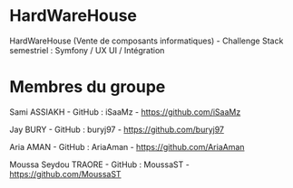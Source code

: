 # HardWareHouse
HardWareHouse (Vente de composants informatiques) - Challenge Stack semestriel : Symfony / UX UI / Intégration



# Membres du groupe
Sami ASSIAKH - GitHub : iSaaMz - https://github.com/iSaaMz

Jay BURY - GitHub : buryj97 - https://github.com/buryj97

Aria AMAN - GitHub : AriaAman - https://github.com/AriaAman 

Moussa Seydou TRAORE - GitHub : MoussaST - https://github.com/MoussaST
